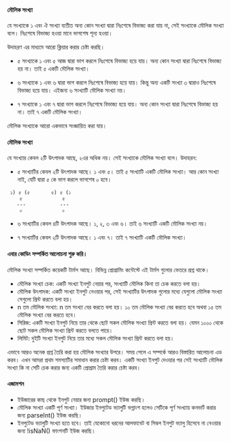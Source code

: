 #### মৌলিক সংখ্যা
যে সংখ্যাকে ১ এবং ঐ সংখ্যা ব্যতীত অন্য কোন সংখ্যা দ্বারা নিঃশেষে বিভাজ্য করা যায় না, সেই সংখ্যাকে মৌলিক সংখ্যা বলে। নিঃশেষে বিভাজ্য হওয়া মানে ভাগশেষ শূন্য হওয়া।

উদাহরণ এর মাধ্যমে আরো ক্লিয়ার করার চেষ্টা করছি।

- ৫ সংখ্যাকে ১ এবং ৫ আজ দ্বারা ভাগ করলে নিঃশেষে বিভাজ্য হয়ে যায়। অন্য কোন সংখ্যা দ্বারা নিঃশেষে বিভাজ্য হয় না। তাই ৫ একটি মৌলিক সংখ্যা।

- ৬ সংখ্যাকে ১ এবং ৬ দ্বারা ভাগ করলে নিঃশেষে বিভাজ্য হয়ে যায়। কিন্তু অন্য একটি সংখ্যা ৩ দ্বারাও নিঃশেষে বিভাজ্য হয়ে যায়। এইজন্য ৬ সংখ্যাটি মৌলিক সংখ্যা নয়।

- ৭ সংখ্যাকে ১ এবং ৭ দ্বারা ভাগ করলে নিঃশেষে বিভাজ্য হয়ে যায়। অন্য কোন সংখ্যা দ্বারা নিঃশেষে বিভাজ্য হয় না। তাই ৭ একটি মৌলিক সংখ্যা।


মৌলিক সংখ্যাকে আরো একভাবে সংজ্ঞায়িত করা যায়।

#### মৌলিক সংখ্যা
যে সংখ্যার কেবল ২টি উৎপাদক আছে, ২এর অধিক নয়। সেই সংখ্যাকে মৌলিক সংখ্যা বলে। উদাহরন:

- ৫ সংখ্যাটির কেবল ২টি উৎপাদক আছে। ১ এবং ৫। তাই ৫ সংখ্যাটি একটি মৌলিক সংখ্যা। আর কোন সংখ্যা নাই, যেটি দ্বারা ৫ কে ভাগ করলে ভাগশেষ ০ হবে।

```
 ১) ৫ (৫       ৫) ৫ (১
    ৫             ৫
   ---           ---
    ০             ০
```

- ৬ সংখ্যাটির কেবল ৪টি উৎপাদক আছে। ১, ২, ৩ এবং ৬। তাই ৬ সংখ্যাটি একটি মৌলিক সংখ্যা নয়।

- ৭ সংখ্যাটির কেবল ২টি উৎপাদক আছে। ১ এবং ৭। তাই ৭ সংখ্যাটি একটি মৌলিক সংখ্যা।


#### এবার কোডিং সম্পর্কিত আলোচনা শুরু করি।

মৌলিক সংখ্যা সম্পর্কিত কয়েকটি টার্মস আছে। বিভিন্ন প্রোগ্রামিং কন্টেস্টে এই টার্মস গুলোর ভেতরে প্রশ্ন থাকে।

- মৌলিক সংখ্যা চেক: একটি সংখ্যা ইনপুট নেয়ার পর, সংখ্যাটি মৌলিক কিনা তা চেক করতে বলা হয়। 
- মৌলিক উৎপাদক: একটি সংখ্যা ইনপুট নেওয়ার পর, সেই সংখ্যাটির উৎপাদক গুলোর মধ্যে যেগুলো মৌলিক সংখ্যা সেগুলো প্রিন্ট করতে বলা হয়।
- n তম মৌলিক সংখ্যা:  n তম সংখ্যা বের করতে বলা হয়। ১০ তম মৌলিক সংখ্যা বের করতে হবে অথবা ১৫ তম মৌলিক সংখ্যা বের করতে হবে। 
- সিরিজ: একটি সংখ্যা ইনপুট নিয়ে তার থেকে ছোট সকল মৌলিক সংখ্যা প্রিন্ট করতে বলা হয়। যেমন ১০০০ থেকে ছোট সকল মৌলিক সংখ্যা প্রিন্ট করতে বলতে পারে।
- লিমিট: দুইটি সংখ্যা ইনপুট নিয়ে তার মধ্যে সকল মৌলিক সংখ্যা প্রিন্ট করতে বলা হয়।

এভাবে আরও অনেক প্রশ্ন তৈরি করা হয় মৌলিক সংখ্যার উপরে। সময় পেলে এ সম্পর্কে আরও বিস্তারিত আলোচনা এড করব। এখন আমরা প্রথম সমস্যাটির সমাধান করার চেষ্টা করব। একটি সংখ্যা ইনপুট দেওয়ার পর সেই সংখ্যাটি মৌলিক সংখ্যা কি না সেটি চেক করার জন্য একটি প্রোগ্রাম তৈরি করার চেষ্টা করব।

#### এজামশন
- ইউজারের কাছ থেকে ইনপুট নেয়ার জন্য prompt() ইউজ করছি।
- মৌলিক সংখ্যা একটি পূর্ণ সংখ্যা। ইউজার ইনপুটেড ভ্যালুটি ভগ্নাংশ হলেও সেটিকে পূর্ণ সংখ্যায় কনভার্ট করার জন্য parseInt() ইউজ করছি।
- ইনপুটেড ভ্যালুটি সংখ্যা হতে হবে। তাই যেকোনো ধরনের আলফাবেট বা সিম্বল ইনপুট ভ্যালু হিসেবে না নেওয়ার জন্য !isNaN() ফাংশনটি ইউজ করছি।
